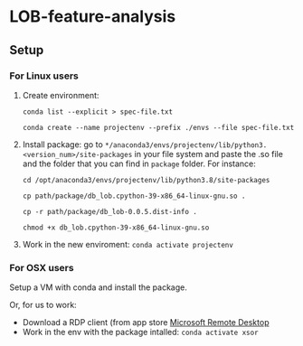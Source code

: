# LOB-feature-analysis

##  Setup 
### For Linux users
1. Create environment:

    `conda list --explicit > spec-file.txt`
    
    `conda create --name projectenv --prefix ./envs --file spec-file.txt`

2. Install package: go to `*/anaconda3/envs/projectenv/lib/python3.<version_num>/site-packages` in your file system and paste the .so file and the folder that you can find in `package` folder. 
    For instance:
    
    `cd /opt/anaconda3/envs/projectenv/lib/python3.8/site-packages`
    
    `cp path/package/db_lob.cpython-39-x86_64-linux-gnu.so .`
    
    `cp -r path/package/db_lob-0.0.5.dist-info .`
    
    `chmod +x db_lob.cpython-39-x86_64-linux-gnu.so` 

3. Work in the new enviroment:
    `conda activate projectenv`

### For OSX users
Setup a VM with conda and install the package.

Or, for us to work:

* Download a RDP client (from app store [Microsoft Remote Desktop](https://apps.apple.com/it/app/microsoft-remote-desktop/id1295203466?mt=12)
* Work in the env with the package intalled: `conda activate xsor`

